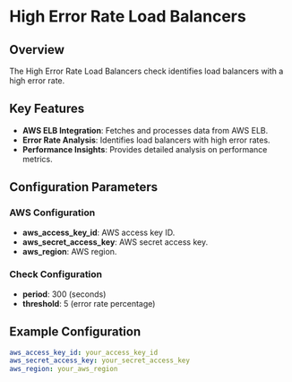 # High Error Rate Load Balancers

## Overview

The High Error Rate Load Balancers check identifies load balancers with a high error rate.

## Key Features

- **AWS ELB Integration**: Fetches and processes data from AWS ELB.
- **Error Rate Analysis**: Identifies load balancers with high error rates.
- **Performance Insights**: Provides detailed analysis on performance metrics.

## Configuration Parameters

### AWS Configuration

- **aws_access_key_id**: AWS access key ID.
- **aws_secret_access_key**: AWS secret access key.
- **aws_region**: AWS region.

### Check Configuration

- **period**: 300 (seconds)
- **threshold**: 5 (error rate percentage)

## Example Configuration

```yaml
aws_access_key_id: your_access_key_id
aws_secret_access_key: your_secret_access_key
aws_region: your_aws_region
```